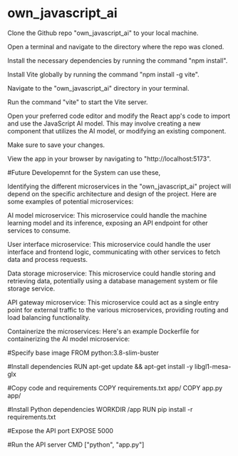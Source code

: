 # own_javascript_ai

Clone the Github repo "own_javascript_ai" to your local machine.

Open a terminal and navigate to the directory where the repo was cloned.

Install the necessary dependencies by running the command "npm install".

Install Vite globally by running the command "npm install -g vite".

Navigate to the "own_javascript_ai" directory in your terminal.

Run the command "vite" to start the Vite server.

Open your preferred code editor and modify the React app's code to import and use the JavaScript AI model. This may involve creating a new component that utilizes the AI model, or modifying an existing component.

Make sure to save your changes.

View the app in your browser by navigating to "http://localhost:5173".



#Future Developemnt for the System can use these,

Identifying the different microservices in the "own_javascript_ai" project will depend on the specific architecture and design of the project. Here are some examples of potential microservices:

AI model microservice: This microservice could handle the machine learning model and its inference, exposing an API endpoint for other services to consume.

User interface microservice: This microservice could handle the user interface and frontend logic, communicating with other services to fetch data and process requests.

Data storage microservice: This microservice could handle storing and retrieving data, potentially using a database management system or file storage service.

API gateway microservice: This microservice could act as a single entry point for external traffic to the various microservices, providing routing and load balancing functionality.

Containerize the microservices:
Here's an example Dockerfile for containerizing the AI model microservice:


#Specify base image
FROM python:3.8-slim-buster

#Install dependencies
RUN apt-get update && apt-get install -y libgl1-mesa-glx

#Copy code and requirements
COPY requirements.txt app/
COPY app.py app/

#Install Python dependencies
WORKDIR /app
RUN pip install -r requirements.txt

#Expose the API port
EXPOSE 5000

#Run the API server
CMD ["python", "app.py"]
